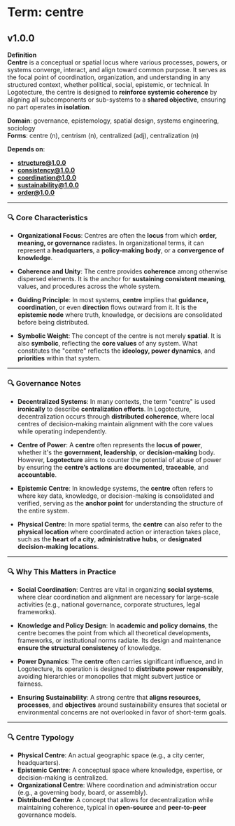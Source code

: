 # Term: centre

## v1.0.0

**Definition**  
**Centre** is a conceptual or spatial locus where various processes, powers, or systems converge, interact, and align toward common purpose. It serves as the focal point of coordination, organization, and understanding in any structured context, whether political, social, epistemic, or technical. In Logotecture, the centre is designed to **reinforce systemic coherence** by aligning all subcomponents or sub-systems to a **shared objective**, ensuring no part operates **in isolation**.

**Domain**: governance, epistemology, spatial design, systems engineering, sociology  
**Forms**: centre (n), centrism (n), centralized (adj), centralization (n)

**Depends on**:  
- **structure@1.0.0**  
- **consistency@1.0.0**  
- **coordination@1.0.0**  
- **sustainability@1.0.0**  
- **order@1.0.0**  

---

### 🔍 Core Characteristics

- **Organizational Focus**: Centres are often the **locus** from which **order, meaning, or governance** radiates. In organizational terms, it can represent a **headquarters**, a **policy-making body**, or a **convergence of knowledge**.

- **Coherence and Unity**: The centre provides **coherence** among otherwise dispersed elements. It is the anchor for **sustaining consistent meaning**, values, and procedures across the whole system.

- **Guiding Principle**: In most systems, **centre** implies that **guidance, coordination**, or even **direction** flows outward from it. It is the **epistemic node** where truth, knowledge, or decisions are consolidated before being distributed.

- **Symbolic Weight**: The concept of the centre is not merely **spatial**. It is also **symbolic**, reflecting the **core values** of any system. What constitutes the "centre" reflects the **ideology, power dynamics**, and **priorities** within that system.

---

### 🔍 Governance Notes

- **Decentralized Systems**: In many contexts, the term "centre" is used **ironically** to describe **centralization efforts**. In Logotecture, decentralization occurs through **distributed coherence**, where local centres of decision-making maintain alignment with the core values while operating independently.

- **Centre of Power**: A **centre** often represents the **locus of power**, whether it's the **government, leadership**, or **decision-making** body. However, **Logotecture** aims to counter the potential of abuse of power by ensuring the **centre’s actions** are **documented**, **traceable**, and **accountable**.

- **Epistemic Centre**: In knowledge systems, the **centre** often refers to where key data, knowledge, or decision-making is consolidated and verified, serving as the **anchor point** for understanding the structure of the entire system.

- **Physical Centre**: In more spatial terms, the **centre** can also refer to the **physical location** where coordinated action or interaction takes place, such as the **heart of a city**, **administrative hubs**, or **designated decision-making locations**.

---

### 🔍 Why This Matters in Practice

- **Social Coordination**: Centres are vital in organizing **social systems**, where clear coordination and alignment are necessary for large-scale activities (e.g., national governance, corporate structures, legal frameworks).

- **Knowledge and Policy Design**: In **academic and policy domains**, the centre becomes the point from which all theoretical developments, frameworks, or institutional norms radiate. Its design and maintenance **ensure the structural consistency** of knowledge.

- **Power Dynamics**: The **centre** often carries significant influence, and in Logotecture, its operation is designed to **distribute power responsibly**, avoiding hierarchies or monopolies that might subvert justice or fairness.

- **Ensuring Sustainability**: A strong centre that **aligns resources, processes**, and **objectives** around sustainability ensures that societal or environmental concerns are not overlooked in favor of short-term goals.

---

### 🔍 Centre Typology

- **Physical Centre**: An actual geographic space (e.g., a city center, headquarters).
- **Epistemic Centre**: A conceptual space where knowledge, expertise, or decision-making is centralized.
- **Organizational Centre**: Where coordination and administration occur (e.g., a governing body, board, or assembly).
- **Distributed Centre**: A concept that allows for decentralization while maintaining coherence, typical in **open-source** and **peer-to-peer** governance models.
